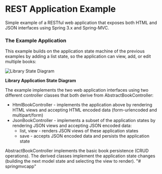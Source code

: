 REST Application Example
========================

Simple example of a RESTful web application that exposes both HTML and JSON interfaces using Spring 3.x and Spring-MVC.

### The Example Application

This example builds on the application state machine of the previous examples by adding a list state, so the application
can view, add, or edit multiple books:

![Library State Diagram](https://github.com/jfarr/spring-mvc-examples/raw/master/spring_mvc_gradle/src/site/library_state_diagram.png)

**Library Application State Diagram**

The example implements the two web application interfaces using two different controller classes that
both derive from AbstractBookController:

* HtmlBookController - implements the application above by rendering HTML views and accepting HTML encoded data (form-urlencoded and multipart/form)
* JsonBookController - implements a subset of the application states by rendering JSON views and accepting JSON encoded data:
    * list, view - renders JSON views of these application states
    * save - accepts JSON encoded data and persists the application state
 
 AbstractBookController implements the basic book persistence (CRUD operations). The derived classes implement the application state
 changes (building the next model state and selecting the view to render).
 "# springmvcapp" 
